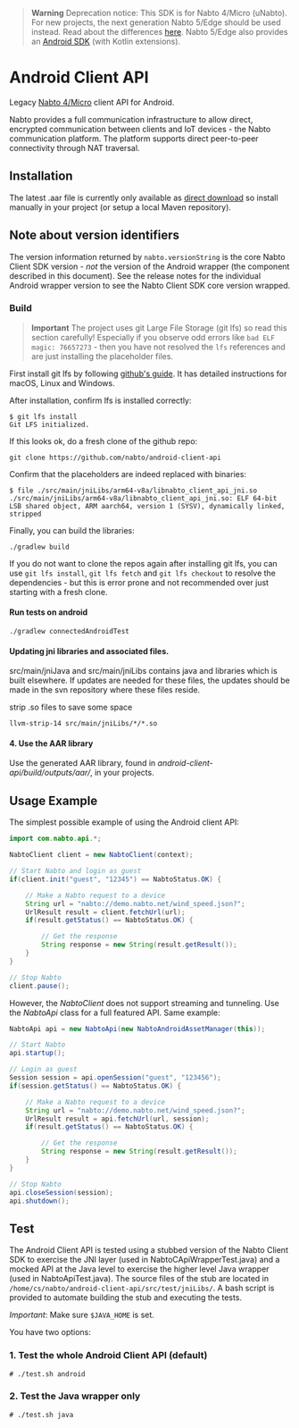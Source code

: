 > **Warning**
> Deprecation notice: This SDK is for Nabto 4/Micro (uNabto). For new projects, the next generation Nabto 5/Edge should be used instead. Read about the differences [here](https://docs.nabto.com/developer/guides/concepts/overview/edge-vs-micro.html). Nabto 5/Edge also provides an [Android SDK](https://docs.nabto.com/developer/platforms/android/intro.html) (with Kotlin extensions).

# Android Client API

Legacy [Nabto 4/Micro](https://www.nabto.com) client API for Android.

Nabto provides a full communication infrastructure to allow direct, encrypted communication between clients and IoT devices - the Nabto communication platform. The platform supports direct peer-to-peer connectivity through NAT traversal.

## Installation

The latest .aar file is currently only available as [direct download](https://github.com/nabto/android-client-api/releases) so install manually in your project (or setup a local Maven repository).

## Note about version identifiers

The version information returned by `nabto.versionString` is the core Nabto Client SDK version - _not_ the version of the Android wrapper (the component described in this document). See the release notes for the individual Android wrapper version to see the Nabto Client SDK core version wrapped.


### Build

> **Important**
> The project uses git Large File Storage (git lfs) so read this section carefully! Especially if you observe odd errors like `bad ELF magic: 76657273` - then you have not resolved the `lfs` references and are just installing the placeholder files.

First install git lfs by following [github's guide](https://docs.github.com/en/repositories/working-with-files/managing-large-files/installing-git-large-file-storage). It has detailed instructions for macOS, Linux and Windows.

After installation, confirm lfs is installed correctly:

```
$ git lfs install
Git LFS initialized.
```

If this looks ok, do a fresh clone of the github repo:

```
git clone https://github.com/nabto/android-client-api
```

Confirm that the placeholders are indeed replaced with binaries:

```
$ file ./src/main/jniLibs/arm64-v8a/libnabto_client_api_jni.so
./src/main/jniLibs/arm64-v8a/libnabto_client_api_jni.so: ELF 64-bit LSB shared object, ARM aarch64, version 1 (SYSV), dynamically linked, stripped
```

Finally, you can build the libraries:

```
./gradlew build
```

If you do not want to clone the repos again after installing git lfs, you can use `git lfs install`,
`git lfs fetch` and `git lfs checkout` to resolve the dependencies - but this is error prone and not
recommended over just starting with a fresh clone.

#### Run tests on android

```
./gradlew connectedAndroidTest
```

#### Updating jni libraries and associated files.

src/main/jniJava and src/main/jniLibs contains java and libraries which is built
elsewhere. If updates are needed for these files, the updates should be made in
the svn repository where these files reside.

strip .so files to save some space

```
llvm-strip-14 src/main/jniLibs/*/*.so
```

#### 4. Use the AAR library
Use the generated AAR library, found in *android-client-api/build/outputs/aar/*, in your projects.

## Usage Example

The simplest possible example of using the Android client API:
```java
import com.nabto.api.*;
```
```java
NabtoClient client = new NabtoClient(context);

// Start Nabto and login as guest
if(client.init("guest", "12345") == NabtoStatus.OK) {

    // Make a Nabto request to a device
    String url = "nabto://demo.nabto.net/wind_speed.json?";
    UrlResult result = client.fetchUrl(url);
    if(result.getStatus() == NabtoStatus.OK) {

        // Get the response
        String response = new String(result.getResult());
    }
}

// Stop Nabto
client.pause();
```

However, the *NabtoClient* does not support streaming and tunneling. Use the *NabtoApi* class for a full featured API. Same example:
```java
NabtoApi api = new NabtoApi(new NabtoAndroidAssetManager(this));

// Start Nabto
api.startup();

// Login as guest
Session session = api.openSession("guest", "123456");
if(session.getStatus() == NabtoStatus.OK) {

    // Make a Nabto request to a device
    String url = "nabto://demo.nabto.net/wind_speed.json?";
    UrlResult result = api.fetchUrl(url, session);
    if(result.getStatus() == NabtoStatus.OK) {

        // Get the response
        String response = new String(result.getResult());
    }
}

// Stop Nabto
api.closeSession(session);
api.shutdown();
```

## Test

The Android Client API is tested using a stubbed version of the Nabto Client SDK to exercise the JNI layer (used in NabtoCApiWrapperTest.java) and a mocked API at the Java level to exercise the higher level Java wrapper (used in NabtoApiTest.java). The source files of the stub are located in `/home/cs/nabto/android-client-api/src/test/jniLibs/`. A bash script is provided to automate building the stub and executing the tests.

*Important*: Make sure `$JAVA_HOME` is set.

You have two options:
### 1. Test the whole Android Client API (default)
```
# ./test.sh android
```
### 2. Test the Java wrapper only
```
# ./test.sh java
```
